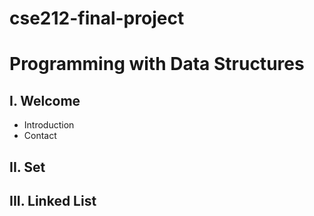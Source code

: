 # cse212-final-project
# Programming with Data Structures
## I. Welcome
* Introduction
* Contact
## II. Set
## III. Linked List
